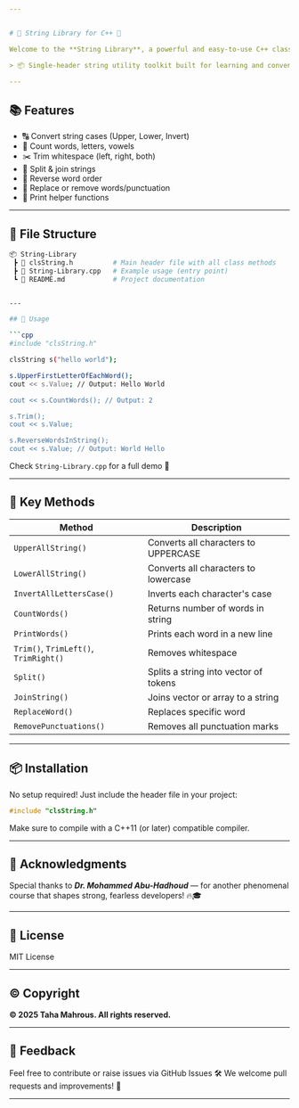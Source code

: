 ```yaml
---


# 🧵 String Library for C++ 🚀

Welcome to the **String Library**, a powerful and easy-to-use C++ class designed to extend and simplify string manipulation.

> 📦 Single-header string utility toolkit built for learning and convenience.

---
```


## 📚 Features

- 🔠 Convert string cases (Upper, Lower, Invert)
- 🧮 Count words, letters, vowels
- ✂️ Trim whitespace (left, right, both)
- 🧩 Split & join strings
- 🔁 Reverse word order
- 🔄 Replace or remove words/punctuation
- 📢 Print helper functions

---

## 📁 File Structure

```bash
📦 String-Library
 ┣ 📄 clsString.h          # Main header file with all class methods
 ┣ 📄 String-Library.cpp   # Example usage (entry point)
 ┗ 📜 README.md            # Project documentation


---

## 🧪 Usage

```cpp
#include "clsString.h"

clsString s("hello world");

s.UpperFirstLetterOfEachWord();
cout << s.Value; // Output: Hello World

cout << s.CountWords(); // Output: 2

s.Trim();
cout << s.Value;

s.ReverseWordsInString();
cout << s.Value; // Output: World Hello
```

Check `String-Library.cpp` for a full demo 📜

---

## 🧠 Key Methods

| Method                                | Description                           |
| ------------------------------------- | ------------------------------------- |
| `UpperAllString()`                    | Converts all characters to UPPERCASE  |
| `LowerAllString()`                    | Converts all characters to lowercase  |
| `InvertAllLettersCase()`              | Inverts each character's case         |
| `CountWords()`                        | Returns number of words in string     |
| `PrintWords()`                        | Prints each word in a new line        |
| `Trim()`, `TrimLeft()`, `TrimRight()` | Removes whitespace                    |
| `Split()`                             | Splits a string into vector of tokens |
| `JoinString()`                        | Joins vector or array to a string     |
| `ReplaceWord()`                       | Replaces specific word                |
| `RemovePunctuations()`                | Removes all punctuation marks         |

---

## 📦 Installation

No setup required! Just include the header file in your project:

```cpp
#include "clsString.h"
```

Make sure to compile with a C++11 (or later) compatible compiler.

---

## 🙏 Acknowledgments

Special thanks to ***Dr. Mohammed Abu-Hadhoud*** — for another phenomenal course that shapes strong, fearless developers! 🔥🎓

---

## 📜 License

MIT License

---

## ©️ Copyright

**© 2025 Taha Mahrous. All rights reserved.**

---

## 💬 Feedback

Feel free to contribute or raise issues via GitHub Issues 🛠️
We welcome pull requests and improvements! 🙌

---